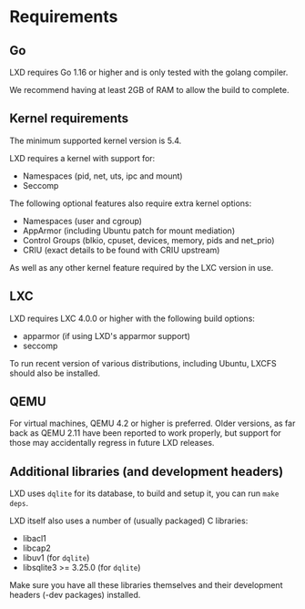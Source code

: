 # Requirements
## Go
LXD requires Go 1.16 or higher and is only tested with the golang compiler.

We recommend having at least 2GB of RAM to allow the build to complete.

## Kernel requirements
The minimum supported kernel version is 5.4.

LXD requires a kernel with support for:

 * Namespaces (pid, net, uts, ipc and mount)
 * Seccomp

The following optional features also require extra kernel options:

 * Namespaces (user and cgroup)
 * AppArmor (including Ubuntu patch for mount mediation)
 * Control Groups (blkio, cpuset, devices, memory, pids and net\_prio)
 * CRIU (exact details to be found with CRIU upstream)

As well as any other kernel feature required by the LXC version in use.

## LXC
LXD requires LXC 4.0.0 or higher with the following build options:

 * apparmor (if using LXD's apparmor support)
 * seccomp

To run recent version of various distributions, including Ubuntu, LXCFS
should also be installed.

## QEMU
For virtual machines, QEMU 4.2 or higher is preferred.
Older versions, as far back as QEMU 2.11 have been reported to work
properly, but support for those may accidentally regress in future LXD
releases.

## Additional libraries (and development headers)
LXD uses `dqlite` for its database, to build and setup it, you can
run `make deps`.

LXD itself also uses a number of (usually packaged) C libraries:

 - libacl1
 - libcap2
 - libuv1 (for `dqlite`)
 - libsqlite3 >= 3.25.0 (for `dqlite`)

Make sure you have all these libraries themselves and their development
headers (-dev packages) installed.
